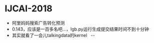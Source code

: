 # IJCAI-2018
- 阿里妈妈搜索广告转化预测
- 0.143，应该是一百多名吧…，lgb.py运行生成提交结果时间不到十分钟
- 其实就看了一会儿talkingdata的kernel   --
